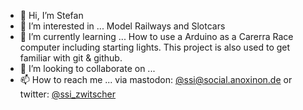 - 👋 Hi, I’m Stefan
- 👀 I’m interested in ...
Model Railways and Slotcars
- 🌱 I’m currently learning ...
How to use a Arduino as a Carerra Race computer including starting lights. This project is also used to get familiar with git & github.
- 💞️ I’m looking to collaborate on ...
- 📫 How to reach me ... via mastodon: [@ssi@social.anoxinon.de](https://social.anoxinon.de/web/@ssi)
or twitter: [@ssi_zwitscher](https://twitter.com/ssi_zwitscher) 

<!---
ssie4273/ssie4273 is a ✨ special ✨ repository because its `README.md` (this file) appears on your GitHub profile.
You can click the Preview link to take a look at your changes.
--->
